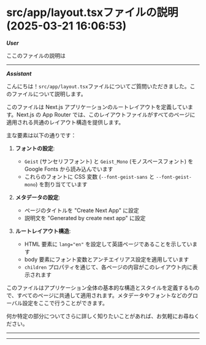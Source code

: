 <!-- Generated by SpecStory -->

# src/app/layout.tsxファイルの説明 (2025-03-21 16:06:53)

_**User**_

ここのファイルの説明は

---

_**Assistant**_

こんにちは！`src/app/layout.tsx`ファイルについてご質問いただきました。このファイルについて説明します。

このファイルは Next.js アプリケーションのルートレイアウトを定義しています。Next.js の App Router では、このレイアウトファイルがすべてのページに適用される共通のレイアウト構造を提供します。

主な要素は以下の通りです：

1. **フォントの設定**:
   - `Geist` (サンセリフフォント) と `Geist_Mono` (モノスペースフォント) を Google Fonts から読み込んでいます
   - これらのフォントに CSS 変数 (`--font-geist-sans` と `--font-geist-mono`) を割り当てています

2. **メタデータの設定**:
   - ページのタイトルを "Create Next App" に設定
   - 説明文を "Generated by create next app" に設定

3. **ルートレイアウト構造**:
   - HTML 要素に `lang="en"` を設定して英語ページであることを示しています
   - body 要素にフォント変数とアンチエイリアス設定を適用しています
   - `children` プロパティを通じて、各ページの内容がこのレイアウト内に表示されます

このファイルはアプリケーション全体の基本的な構造とスタイルを定義するもので、すべてのページに共通して適用されます。メタデータやフォントなどのグローバル設定をここで行うことができます。

何か特定の部分についてさらに詳しく知りたいことがあれば、お気軽にお尋ねください。

---



---

